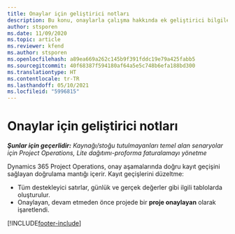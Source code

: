 ```yaml
---
title: Onaylar için geliştirici notları
description: Bu konu, onaylarla çalışma hakkında ek geliştirici bilgileri sağlar.
author: stsporen
ms.date: 11/09/2020
ms.topic: article
ms.reviewer: kfend
ms.author: stsporen
ms.openlocfilehash: a89ea669a262c145b9f391fddc19e79a425fabb5
ms.sourcegitcommit: 40f68387f594180af64a5e5c748b6efa188bd300
ms.translationtype: HT
ms.contentlocale: tr-TR
ms.lasthandoff: 05/10/2021
ms.locfileid: "5996815"
---
```

# <a name="developer-notes-for-approvals"></a>Onaylar için geliştirici notları

_**Şunlar için geçerlidir:** Kaynağı/stoğu tutulmayanları temel alan senaryolar için Project Operations, Lite dağıtımı-proforma faturalamayı yönetme_

Dynamics 365 Project Operations, onay aşamalarında doğru kayıt geçişini sağlayan doğrulama mantığı içerir. Kayıt geçişlerini düzeltme: 

  - Tüm destekleyici satırlar, günlük ve gerçek değerler gibi ilgili tablolarda oluşturulur.
  - Onaylayan, devam etmeden önce projede bir **proje onaylayan** olarak işaretlendi.


[!INCLUDE[footer-include](../includes/footer-banner.md)]